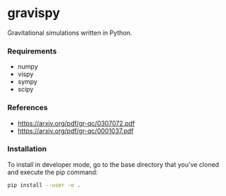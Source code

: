 # gravispy
Gravitational simulations written in Python.

### Requirements

+ numpy
+ vispy
+ sympy
+ scipy

### References

+ <https://arxiv.org/pdf/gr-qc/0307072.pdf>
+ <https://arxiv.org/pdf/gr-qc/0001037.pdf>

### Installation

To install in developer mode, go to the base directory that you've cloned and execute the pip command:

```bash
pip install --user -e .
```
